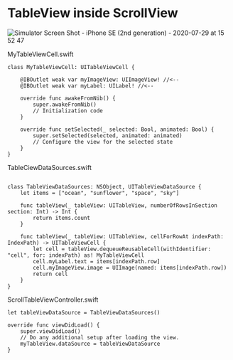 #  TableView inside ScrollView


![Simulator Screen Shot - iPhone SE (2nd generation) - 2020-07-29 at 15 52 47](https://user-images.githubusercontent.com/40102795/88766825-ae30b400-d1b3-11ea-8614-d7888fcc3a8e.png)


MyTableViewCell.swift

````
class MyTableViewCell: UITableViewCell {

    @IBOutlet weak var myImageView: UIImageView! //<--
    @IBOutlet weak var myLabel: UILabel! //<--
    
    override func awakeFromNib() {
        super.awakeFromNib()
        // Initialization code
    }

    override func setSelected(_ selected: Bool, animated: Bool) {
        super.setSelected(selected, animated: animated)
        // Configure the view for the selected state
    }
}

````


TableCiewDataSources.swift


````

class TableViewDataSources: NSObject, UITableViewDataSource {
    let items = ["ocean", "sunflower", "space", "sky"]

    func tableView(_ tableView: UITableView, numberOfRowsInSection section: Int) -> Int {
        return items.count
    }
    
    func tableView(_ tableView: UITableView, cellForRowAt indexPath: IndexPath) -> UITableViewCell {
        let cell = tableView.dequeueReusableCell(withIdentifier: "cell", for: indexPath) as! MyTableViewCell
        cell.myLabel.text = items[indexPath.row]
        cell.myImageView.image = UIImage(named: items[indexPath.row])
        return cell
    }
}

````


ScrollTableViewController.swift

````
let tableViewDataSource = TableViewDataSources()

override func viewDidLoad() {
    super.viewDidLoad()
    // Do any additional setup after loading the view.
    myTableView.dataSource = tableViewDataSource
}
````
